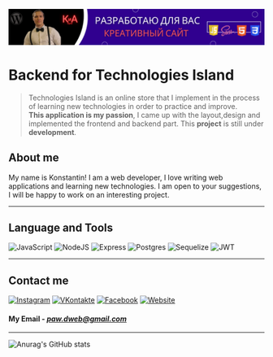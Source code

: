 [![Header](<https://github.com/ConstPavlov/blog-backend/blob/master/assets/img-creo(1600%C2%A0%C3%97%20225%C2%A0%D0%BF%D0%B8%D0%BA%D1%81.).png>)](https://www.instagram.com/pavlov.konstanit/?igsh=MW1jdDNqOHhrMWZvcQ%3D%3D)

# Backend for Technologies Island

> Technologies Island is an online store that I implement in the process
> <br>
> of learning new technologies in order to practice and improve.
> <br>  **This application is my passion**, I came up with the layout,design and
> <br>
> implemented the frontend and backend part. This **project** is still under **development**.

## About me

My name is Konstantin! I am a web developer, I love writing web applications and learning new technologies. I am open to your suggestions, I will be happy to work on an interesting project.

---

## Language and Tools

![JavaScript](https://img.shields.io/badge/JavaScript-000000?style=for-the-badge&logo=javascript)
![NodeJS](https://img.shields.io/badge/NodeJS-E0FFFF?style=for-the-badge&logo=nodedotjs)
![Express](https://img.shields.io/badge/Express-000000?style=for-the-badge&logo=express)
![Postgres](https://img.shields.io/badge/Postgres-ffffff?style=for-the-badge&logo=postgresql)
![Sequelize](https://img.shields.io/badge/Sequelize-ffffff?style=for-the-badge&logo=Sequelize)
![JWT](https://img.shields.io/badge/JWT-FFD700?style=for-the-badge&logo=JSON+Web+Tokens)

---

## Contact me

[![Instagram](https://img.shields.io/badge/Instagram-000000?style=for-the-badge&logo=Instagram)](https://www.instagram.com/pavlov.konstanit/?igsh=MTd3YThldXdsMmN6ZA%3D%3D)
[![VKontakte](https://img.shields.io/badge/Вконтакте-000000?style=for-the-badge&logo=Vk)](https://vk.com/existenc61skaya)
[![Facebook](https://img.shields.io/badge/Facebook-000000?style=for-the-badge&logo=Facebook)]()
[![Website](https://img.shields.io/badge/My--Website-000000?style=for-the-badge)](https://kia-digital.ru/)

#### **My Email** - *paw.dweb@gmail.com*

---

![Anurag's GitHub stats](https://github-readme-stats.vercel.app/api?username=ConstPavlov&theme=tokyonight&show_icons=true)
